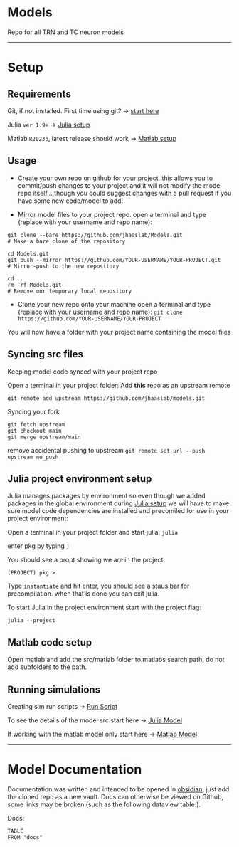 # Models
Repo for all TRN and TC neuron models

---

# Setup

## Requirements 

Git, if not installed. First time using git? -> [start here](https://docs.github.com/en/get-started/quickstart/set-up-git)

Julia `ver 1.9+` -> [Julia setup](docs/Julia%20setup.md) 

Matlab `R2023b`, latest release should work -> [Matlab setup](docs/matlab/Matlab%20setup.md)


## Usage 

- Create your own repo on github for your project. 
this allows you to commit/push changes to your project and it will not modify the model repo itself... though you could suggest changes with a pull request if you have some new code/model to add! 

- Mirror model files to your project repo.
open a terminal and type (replace with your username and repo name):
```
git clone --bare https://github.com/jhaaslab/Models.git
# Make a bare clone of the repository

cd Models.git
git push --mirror https://github.com/YOUR-USERNAME/YOUR-PROJECT.git
# Mirror-push to the new repository

cd ..
rm -rf Models.git
# Remove our temporary local repository
```

- Clone your new repo onto your machine
open a terminal and type (replace with your username and repo name):
`git clone https://github.com/YOUR-USERNAME/YOUR-PROJECT`

You will now have a folder with your project name containing the model files

## Syncing src files

Keeping model code synced with your project repo

Open a terminal in your project folder:
Add **this** repo as an upstream remote
```
git remote add upstream https://github.com/jhaaslab/models.git
```

Syncing your fork
```
git fetch upstream
git checkout main
git merge upstream/main
```

remove accidental pushing to upstream
`git remote set-url --push upstream no_push`


## Julia project environment setup

Julia manages packages by environment so even though we added packages in the global environment during [Julia setup](docs/Julia%20setup.md) we will have to make sure model code dependencies are installed and precomiled for use in your project environment:

Open a terminal in your project folder and start julia:
`julia` 

enter pkg by typing `]`

You should see a propt showing we are in the project:

`(PROJECT) pkg >` 

Type `instantiate` and hit enter, you should see a staus bar for precompilation. when that is done you can exit julia.

To start Julia in the project environment start with the project flag:

`julia --project`


## Matlab code setup
Open matlab and add the src/matlab folder to matlabs search path, do not add subfolders to the path. 


## Running simulations

Creating sim run scripts -> [Run Script](Run%20Script.md)

To see the details of the model src start here -> [Julia Model](Julia%20Model.md)

If working with the matlab model only start here -> [Matlab Model](Matlab%20Model.md)


---

# Model Documentation

Documentation was written and intended to be opened in [obsidian](https://obsidian.md/), just add the cloned repo as a new vault. Docs can otherwise be viewed on Github, some links may be broken (such as the following dataview table:).

Docs:

```dataview
TABLE
FROM "docs"
```

